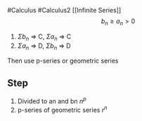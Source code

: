 #Calculus #Calculus2 [[Infinite Series]]
$$b_n \geq a_n > 0$$
1. $\Sigma b_n$ => C, $\Sigma a_n$ => C
2. $\Sigma a_n$ => D, $\Sigma b_n$ => D

Then use p-series or geometric series
## Step
1. Divided to an and bn $n^p$
2. p-series of geometric series $r^n$
